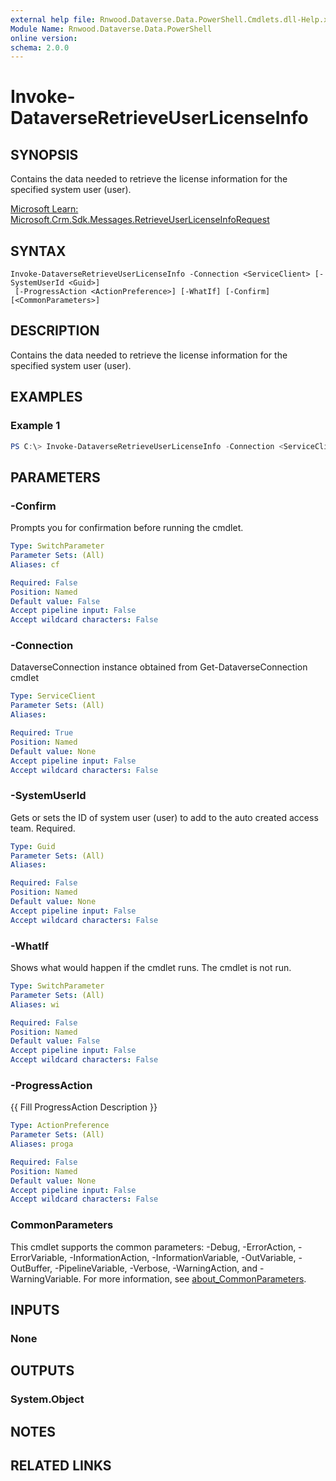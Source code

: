 ```yaml
---
external help file: Rnwood.Dataverse.Data.PowerShell.Cmdlets.dll-Help.xml
Module Name: Rnwood.Dataverse.Data.PowerShell
online version:
schema: 2.0.0
---
```


# Invoke-DataverseRetrieveUserLicenseInfo

## SYNOPSIS
Contains the data needed to retrieve the license information for the specified system user (user).

[Microsoft Learn: Microsoft.Crm.Sdk.Messages.RetrieveUserLicenseInfoRequest](https://learn.microsoft.com/dotnet/api/Microsoft.Crm.Sdk.Messages.RetrieveUserLicenseInfoRequest)

## SYNTAX

```
Invoke-DataverseRetrieveUserLicenseInfo -Connection <ServiceClient> [-SystemUserId <Guid>]
 [-ProgressAction <ActionPreference>] [-WhatIf] [-Confirm] [<CommonParameters>]
```

## DESCRIPTION
Contains the data needed to retrieve the license information for the specified system user (user).

## EXAMPLES

### Example 1
```powershell
PS C:\> Invoke-DataverseRetrieveUserLicenseInfo -Connection <ServiceClient> -SystemUserId <Guid>
```

## PARAMETERS

### -Confirm
Prompts you for confirmation before running the cmdlet.

```yaml
Type: SwitchParameter
Parameter Sets: (All)
Aliases: cf

Required: False
Position: Named
Default value: False
Accept pipeline input: False
Accept wildcard characters: False
```

### -Connection
DataverseConnection instance obtained from Get-DataverseConnection cmdlet

```yaml
Type: ServiceClient
Parameter Sets: (All)
Aliases:

Required: True
Position: Named
Default value: None
Accept pipeline input: False
Accept wildcard characters: False
```

### -SystemUserId
Gets or sets the ID of system user (user) to add to the auto created access team. Required.

```yaml
Type: Guid
Parameter Sets: (All)
Aliases:

Required: False
Position: Named
Default value: None
Accept pipeline input: False
Accept wildcard characters: False
```

### -WhatIf
Shows what would happen if the cmdlet runs. The cmdlet is not run.

```yaml
Type: SwitchParameter
Parameter Sets: (All)
Aliases: wi

Required: False
Position: Named
Default value: False
Accept pipeline input: False
Accept wildcard characters: False
```

### -ProgressAction
{{ Fill ProgressAction Description }}

```yaml
Type: ActionPreference
Parameter Sets: (All)
Aliases: proga

Required: False
Position: Named
Default value: None
Accept pipeline input: False
Accept wildcard characters: False
```

### CommonParameters
This cmdlet supports the common parameters: -Debug, -ErrorAction, -ErrorVariable, -InformationAction, -InformationVariable, -OutVariable, -OutBuffer, -PipelineVariable, -Verbose, -WarningAction, and -WarningVariable. For more information, see [about_CommonParameters](http://go.microsoft.com/fwlink/?LinkID=113216).

## INPUTS

### None
## OUTPUTS

### System.Object
## NOTES

## RELATED LINKS
